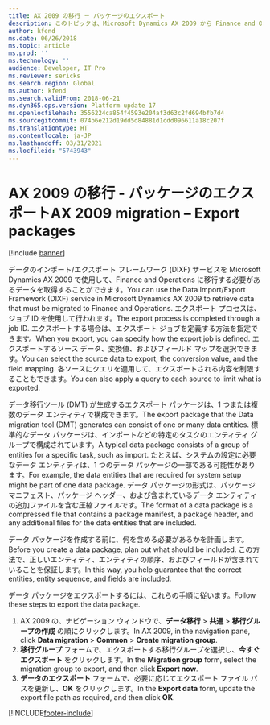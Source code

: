 ```yaml
---
title: AX 2009 の移行 － パッケージのエクスポート
description: このトピックは、Microsoft Dynamics AX 2009 から Finance and Operations に移行するためにデータ パッケージをエクスポートする方法について説明します。
author: kfend
ms.date: 06/26/2018
ms.topic: article
ms.prod: ''
ms.technology: ''
audience: Developer, IT Pro
ms.reviewer: sericks
ms.search.region: Global
ms.author: kfend
ms.search.validFrom: 2018-06-21
ms.dyn365.ops.version: Platform update 17
ms.openlocfilehash: 3556224ca854f4593e204af3d63c2fd694bfb7d4
ms.sourcegitcommit: 074b6e212d19dd5d84881d1cdd096611a18c207f
ms.translationtype: HT
ms.contentlocale: ja-JP
ms.lasthandoff: 03/31/2021
ms.locfileid: "5743943"
---
```

# <a name="ax-2009-migration--export-packages"></a><span data-ttu-id="cfda8-103">AX 2009 の移行 - パッケージのエクスポート</span><span class="sxs-lookup"><span data-stu-id="cfda8-103">AX 2009 migration – Export packages</span></span>

[!include [banner](../includes/banner.md)]

<span data-ttu-id="cfda8-104">データのインポート/エクスポート フレームワーク (DIXF) サービスを Microsoft Dynamics AX 2009 で使用して、Finance and Operations に移行する必要があるデータを取得することができます。</span><span class="sxs-lookup"><span data-stu-id="cfda8-104">You can use the Data Import/Export Framework (DIXF) service in Microsoft Dynamics AX 2009 to retrieve data that must be migrated to  Finance and Operations.</span></span> <span data-ttu-id="cfda8-105">エクスポート プロセスは、ジョブ ID を使用して行われます。</span><span class="sxs-lookup"><span data-stu-id="cfda8-105">The export process is completed through a job ID.</span></span> <span data-ttu-id="cfda8-106">エクスポートする場合は、エクスポート ジョブを定義する方法を指定できます。</span><span class="sxs-lookup"><span data-stu-id="cfda8-106">When you export, you can specify how the export job is defined.</span></span> <span data-ttu-id="cfda8-107">エクスポートするソース データ、変換値、およびフィールド マップを選択できます。</span><span class="sxs-lookup"><span data-stu-id="cfda8-107">You can select the source data to export, the conversion value, and the field mapping.</span></span> <span data-ttu-id="cfda8-108">各ソースにクエリを適用して、エクスポートされる内容を制限することもできます。</span><span class="sxs-lookup"><span data-stu-id="cfda8-108">You can also apply a query to each source to limit what is exported.</span></span>

<span data-ttu-id="cfda8-109">データ移行ツール (DMT) が生成するエクスポート パッケージは、1 つまたは複数のデータ エンティティで構成できます。</span><span class="sxs-lookup"><span data-stu-id="cfda8-109">The export package that the Data migration tool (DMT) generates can consist of one or many data entities.</span></span> <span data-ttu-id="cfda8-110">標準的なデータ パッケージは、インポートなどの特定のタスクのエンティティ グループで構成されています。</span><span class="sxs-lookup"><span data-stu-id="cfda8-110">A typical data package consists of a group of entities for a specific task, such as import.</span></span> <span data-ttu-id="cfda8-111">たとえば、システムの設定に必要なデータ エンティティは、1 つのデータ パッケージの一部である可能性があります。</span><span class="sxs-lookup"><span data-stu-id="cfda8-111">For example, the data entities that are required for system setup might be part of one data package.</span></span> <span data-ttu-id="cfda8-112">データ パッケージの形式は、パッケージ マニフェスト、パッケージ ヘッダー、および含まれているデータ エンティティの追加ファイルを含む圧縮ファイルです。</span><span class="sxs-lookup"><span data-stu-id="cfda8-112">The format of a data package is a compressed file that contains a package manifest, a package header, and any additional files for the data entities that are included.</span></span>

<span data-ttu-id="cfda8-113">データ パッケージを作成する前に、何を含める必要があるかを計画します。</span><span class="sxs-lookup"><span data-stu-id="cfda8-113">Before you create a data package, plan out what should be included.</span></span> <span data-ttu-id="cfda8-114">この方法で、正しいエンティティ、エンティティの順序、およびフィールドが含まれていることを保証します。</span><span class="sxs-lookup"><span data-stu-id="cfda8-114">In this way, you help guarantee that the correct entities, entity sequence, and fields are included.</span></span>

<span data-ttu-id="cfda8-115">データ パッケージをエクスポートするには、これらの手順に従います。</span><span class="sxs-lookup"><span data-stu-id="cfda8-115">Follow these steps to export the data package.</span></span>

1. <span data-ttu-id="cfda8-116">AX 2009 の、ナビゲーション ウィンドウで、**データ移行** \> **共通** \> **移行グループの作成** の順にクリックします。</span><span class="sxs-lookup"><span data-stu-id="cfda8-116">In AX 2009, in the navigation pane, click **Data migration** \> **Common** \> **Create migration group**.</span></span>
2. <span data-ttu-id="cfda8-117">**移行グループ** フォームで、エクスポートする移行グループを選択し、**今すぐエクスポート** をクリックします。</span><span class="sxs-lookup"><span data-stu-id="cfda8-117">In the **Migration group** form, select the migration group to export, and then click **Export now**.</span></span>
3. <span data-ttu-id="cfda8-118">**データのエクスポート** フォームで、必要に応じてエクスポート ファイル パスを更新し、**OK** をクリックします。</span><span class="sxs-lookup"><span data-stu-id="cfda8-118">In the **Export data** form, update the export file path as required, and then click **OK**.</span></span>


[!INCLUDE[footer-include](../../../includes/footer-banner.md)]